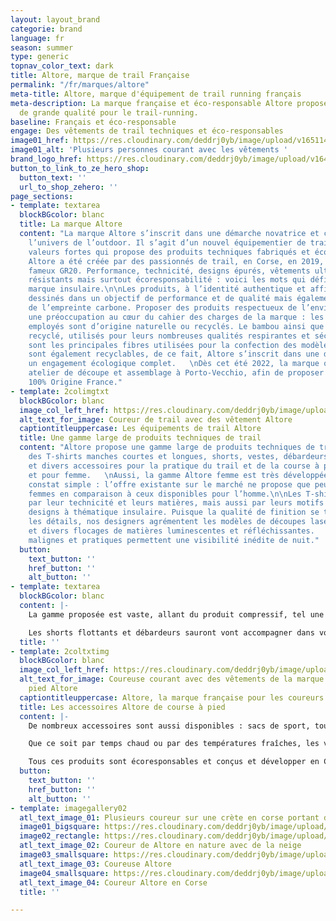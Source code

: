```yaml
---
layout: layout_brand
categorie: brand
language: fr
season: summer
type: generic
topnav_color_text: dark
title: Altore, marque de trail Française
permalink: "/fr/marques/altore"
meta-title: Altore, marque d'équipement de trail running français
meta-description: La marque française et éco-responsable Altore propose des équipement
  de grande qualité pour le trail-running.
baseline: Français et éco-responsable
engage: Des vêtements de trail techniques et éco-responsables
image01_href: https://res.cloudinary.com/deddrj0yb/image/upload/v1651147593/website/Altore/visuel_ze_hero.jpg
image01_alt: 'Plusieurs personnes courant avec les vêtements '
brand_logo_href: https://res.cloudinary.com/deddrj0yb/image/upload/v1647881634/website/Altore/273776542_485514956282760_5747485360429042294_n.jpg
button_to_link_to_ze_hero_shop:
  button_text: ''
  url_to_shop_zehero: ''
page_sections:
- template: textarea
  blockBGcolor: blanc
  title: La marque Altore
  content: "La marque Altore s’inscrit dans une démarche novatrice et créative dans
    l’univers de l’outdoor. Il s’agit d’un nouvel équipementier de trail running aux
    valeurs fortes qui propose des produits techniques fabriqués et éco-conçu en France.
    Altore a été créée par des passionnés de trail, en Corse, en 2019, au pied du
    fameux GR20. Performance, technicité, designs épurés, vêtements ultra légers,
    résistants mais surtout écoresponsabilité : voici les mots qui définissent cette
    marque insulaire.\n\nLes produits, à l’identité authentique et affirmée, sont
    dessinés dans un objectif de performance et de qualité mais également de réduction
    de l’empreinte carbone. Proposer des produits respectueux de l’environnement est
    une préoccupation au cœur du cahier des charges de la marque : les tissus techniques
    employés sont d’origine naturelle ou recyclés. Le bambou ainsi que le polyester
    recyclé, utilisés pour leurs nombreuses qualités respirantes et séchant rapidement,
    sont les principales fibres utilisées pour la confection des modèles.\n\nLes vêtements
    sont également recyclables, de ce fait, Altore s’inscrit dans une démarche et
    un engagement écologique complet.   \nDès cet été 2022, la marque ouvre son propre
    atelier de découpe et assemblage à Porto-Vecchio, afin de proposer des produits
    100% Origine France."
- template: 2colimgtxt
  blockBGcolor: blanc
  image_col_left_href: https://res.cloudinary.com/deddrj0yb/image/upload/v1650358188/website/Altore/t%C3%A9l%C3%A9chargement_3.webp
  alt_text_for_image: Coureur de trail avec des vêtement Altore
  captiontitleuppercase: Les équipements de trail Altore
  title: Une gamme large de produits techniques de trail
  content: "Altore propose une gamme large de produits techniques de trail tels que
    des T-shirts manches courtes et longues, shorts, vestes, débardeurs, cuissards
    et divers accessoires pour la pratique du trail et de la course à pied, pour homme
    et pour femme.   \nAussi, la gamme Altore femme est très développée suite à un
    constat simple : l’offre existante sur le marché ne propose que peu de modèles
    femmes en comparaison à ceux disponibles pour l’homme.\n\nLes T-shirts se différencient
    par leur technicité et leurs matières, mais aussi par leurs motifs colorés, aux
    designs à thématique insulaire. Puisque la qualité de finition se trouve dans
    les détails, nos designers agrémentent les modèles de découpes laser, poches imperméables
    et divers flocages de matières luminescentes et réfléchissantes.   \nCes finitions
    malignes et pratiques permettent une visibilité inédite de nuit."
  button:
    text_button: ''
    href_button: ''
    alt_button: ''
- template: textarea
  blockBGcolor: blanc
  content: |-
    La gamme proposée est vaste, allant du produit compressif, tel une seconde peau, au t-shirt léger et flottant, se faisant oublier par sa légèreté et son toucher extrêmement confortable.

    Les shorts flottants et débardeurs sauront vont accompagner dans vos sorties estivales, et la diversité des vestes proposées vous permettront de les porter en toute saison : du coupe-vent déperlant ultra léger à capuche au Softshell respirant.
  title: ''
- template: 2coltxtimg
  blockBGcolor: blanc
  image_col_left_href: https://res.cloudinary.com/deddrj0yb/image/upload/v1650358171/website/Altore/t%C3%A9l%C3%A9chargement_4.webp
  alt_text_for_image: Coureuse courant avec des vêtements de la marque de course à
    pied Altore
  captiontitleuppercase: Altore, la marque française pour les coureurs
  title: Les accessoires Altore de course à pied
  content: |-
    De nombreux accessoires sont aussi disponibles : sacs de sport, tours de cou aériens, bandeaux en maille effet 3D, casquettes respirantes, manchons protégeant du froid et des UV…

    Que ce soit par temps chaud ou par des températures fraîches, les vêtements Altore vous accompagneront dans toutes vos sorties de plein air, en montagne comme en plaine.

    Tous ces produits sont écoresponsables et conçus et développer en Corse.
  button:
    text_button: ''
    href_button: ''
    alt_button: ''
- template: imagegallery02
  atl_text_image_01: Plusieurs coureur sur une crète en corse portant du Altore
  image01_bigsquare: https://res.cloudinary.com/deddrj0yb/image/upload/v1650358150/website/Altore/t%C3%A9l%C3%A9chargement_2.webp
  image02_rectangle: https://res.cloudinary.com/deddrj0yb/image/upload/v1650358193/website/Altore/t%C3%A9l%C3%A9chargement.webp
  atl_text_image_02: Coureur de Altore en nature avec de la neige
  image03_smallsquare: https://res.cloudinary.com/deddrj0yb/image/upload/v1650372462/website/Altore/Altore-2021-SD_FOCUS-OUTDOOR-0099.webp
  atl_text_image_03: Coureuse Altore
  image04_smallsquare: https://res.cloudinary.com/deddrj0yb/image/upload/v1650372466/website/Altore/Altore-2021-SD_FOCUS-OUTDOOR-0021.webp
  atl_text_image_04: Coureur Altore en Corse
  title: ''

---
```

